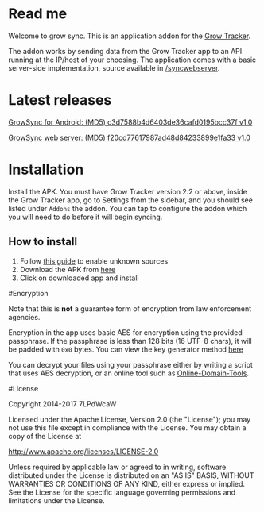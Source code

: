 # Read me

Welcome to grow sync. This is an application addon for the [Grow Tracker](https://github.com/7LPdWcaW/GrowTracker-Android).

The addon works by sending data from the Grow Tracker app to an API running at the IP/host of your choosing. The application comes with a basic server-side implementation, source available in [/syncwebserver](/syncwebserver/).

# Latest releases

[GrowSync for Android: (MD5) c3d7588b4d6403de36cafd0195bcc37f v1.0](/app/app-release.apk)

[GrowSync web server: (MD5) f20cd77617987ad48d84233899e1fa33 v1.0](/syncwebserver/SyncWebServer.jar)

# Installation

Install the APK. You must have Grow Tracker version 2.2 or above, inside the Grow Tracker app, go to Settings from the sidebar, and you should see listed under `Addons` the addon. You can tap to configure the addon which you will need to do before it will begin syncing.

## How to install

1. Follow [this guide](https://gameolith.uservoice.com/knowledgebase/articles/76902-android-4-0-tablets-allowing-app-installs-from) to enable unknown sources
2. Download the APK from [here](https://github.com/7LPdWcaW/GrowSync-Android/releases)
3. Click on downloaded app and install

#Encryption

Note that this is **not** a guarantee form of encryption from law enforcement agencies.

Encryption in the app uses basic AES for encryption using the provided passphrase. If the passphrase is less than 128 bits (16 UTF-8 chars), it will be padded with `0x0` bytes. You can view the key generator method [here](https://github.com/7LPdWcaW/GrowTracker-Android/blob/master/app/src/main/java/me/anon/lib/helper/EncryptionHelper.java#L27)

You can decrypt your files using your passphrase either by writing a script that uses AES decryption, or an online tool such as [Online-Domain-Tools](http://aes.online-domain-tools.com/).

#License

Copyright 2014-2017 7LPdWcaW

Licensed under the Apache License, Version 2.0 (the "License");
you may not use this file except in compliance with the License.
You may obtain a copy of the License at

   http://www.apache.org/licenses/LICENSE-2.0

Unless required by applicable law or agreed to in writing, software
distributed under the License is distributed on an "AS IS" BASIS,
WITHOUT WARRANTIES OR CONDITIONS OF ANY KIND, either express or implied.
See the License for the specific language governing permissions and
limitations under the License.
